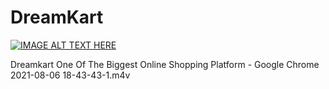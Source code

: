# DreamKart
[![IMAGE ALT TEXT HERE](https://i.ytimg.com/an_webp/THkZsXo-3DI/mqdefault_6s.webp?du=3000&sqp=COK6tIgG&rs=AOn4CLAg9sBqH4f1zLI_x3yDN26z-tfHdA)](https://www.youtube.com/watch?v=THkZsXo-3DI)

Dreamkart   One Of The Biggest Online Shopping Platform - Google Chrome 2021-08-06 18-43-43-1.m4v
